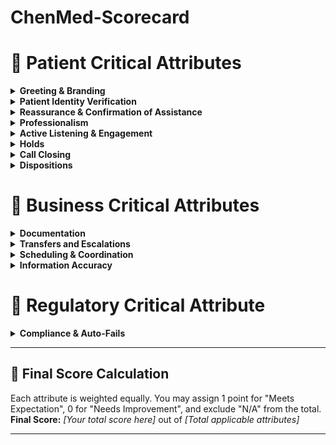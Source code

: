 # ChenMed-Scorecard

# 🧡 Patient Critical Attributes

<details>
<summary><strong>Greeting & Branding</strong></summary>

**Scoring Options:**  
☐ Meets Expectation  
☐ Needs Improvement  

**Drivers:**  
- ☐ Fails to use approved greeting (center name or company name)  
- ☐ Omits self-introduction  
- ☐ Greets caller to incorrect Center or Company  

**Scoring Definition:**  
- **ME:** Opens with correct greeting, includes name and Center brand  
- **NI:** Uses unapproved or missing greeting  

</details>

<details>
<summary><strong>Patient Identity Verification</strong></summary>

**Scoring Options:**  
☐ Meets Expectation  
☐ Needs Improvement  

**Drivers:**  
- ☐ Fails to confirm full name  
- ☐ Fails to confirm date of birth  

**Scoring Definition:**  
- **ME:** Correctly verifies patient’s full name and DOB before providing information from chart  
- **NI:** Skips or inadequately performs identity verification steps  

</details>

<details>
<summary><strong>Reassurance & Confirmation of Assistance</strong></summary>

**Scoring Options:**  
☐ Meets Expectation  
☐ Needs Improvement  

**Drivers:**  
- ☐ Does not offer a willingness to help  
- ☐ Reassures the caller after addressing the issues  
- ☐ Reassures the caller before learning what the issue is  

**Scoring Definition:**  
- **ME:** Provides reassurance (e.g., “I’m happy to help”)  
- **NI:** Skips confirmation, leaving caller uncertain  

</details>

<details>
<summary><strong>Professionalism</strong></summary>

**Scoring Options:**  
☐ Meets Expectation  
☐ Needs Improvement  

**Drivers:**  
- ☐ Background noise disrupts professionalism  
- ☐ Uses short, sarcastic, or rushed answers  
- ☐ Speaks too fast/slow or intentionally rudely interrupts the caller  
- ☐ Tone is not warm or welcoming  
- ☐ Belittling the caller  
- ☐ Condescending or impatient tone  

**Scoring Definition:**  
- **ME:** Maintains professional, polite, and welcoming tone throughout the interaction  
- **NI:** Uses inappropriate, rushed, or disengaged communication  

</details>

<details>
<summary><strong>Active Listening & Engagement</strong></summary>

**Scoring Options:**  
☐ Meets Expectation  
☐ Needs Improvement  

**Drivers:**  
- ☐ Caller has to repeat information already provided multiple times  
- ☐ Agent appears distracted or inattentive  
- ☐ Misses cues in patient’s or caller’s request  

**Scoring Definition:**  
- **ME:** Demonstrates focus, acknowledges patient needs, avoids repetition  
- **NI:** Misses requests, requires caller to repeat  

</details>

<details>
<summary><strong>Holds</strong></summary>

**Scoring Options:**  
☐ Meets Expectation  
☐ Needs Improvement  
☐ N/A  

**Drivers:**  
- ☐ Places caller on hold without permission  
- ☐ Fails to thank patient upon return  

**Scoring Definition:**  
- **ME:** Requests permission for hold and thanks caller upon return  
- **NI:** Places caller on hold abruptly without acknowledgment  
- **N/A:** Holds not utilized on interaction  

</details>

<details>
<summary><strong>Call Closing</strong></summary>

**Scoring Options:**  
☐ Meets Expectation  
☐ Needs Improvement  
☐ N/A  

**Drivers:**  
- ☐ Fails to summarize resolution or next steps  
- ☐ Does not set correct expectations for follow-up/turnaround time  
- ☐ Skips professional closing (e.g., “Thank you for choosing [Brand/Center]”)  

**Scoring Definition:**  
- **ME:** Summarizes resolution and expectations, uses professional closing, and selects correct disposition  
- **NI:** Ends call without clarity, skips closing, or dispositions inaccurately  
- **N/A:** Call disconnected prematurely or out of STC’s control  

</details>

<details>
<summary><strong>Dispositions</strong></summary>

**Scoring Options:**  
☐ Meets Expectation  
☐ Needs Improvement  
☐ N/A  

**Drivers:**  
- ☐ Fails to disposition the call in InContact  
- ☐ Selects incorrect disposition  

**Scoring Definition:**  
- **ME:** Selects the correct disposition and ensures it reflects the outcome of the call  
- **NI:** Skips disposition or selects an incorrect option  
- **N/A:** System outage or technical error prevents disposition  

</details>

# 💼 Business Critical Attributes

<details>
<summary><strong>Documentation</strong></summary>

**Scoring Options:**  
☐ Meets Expectation  
☐ Needs Improvement  
☐ N/A  

**Drivers:**  
- ☐ Fails to use correct message templates/ProKeys  
- ☐ Did not create a Phone Message or Task when required  
- ☐ Selected inaccurate Message type or Priority  
- ☐ Created a Phone Message or Task when NOT required  
- ☐ Did not verbally confirm caller and relationship to patient  
- ☐ Message/Task missing reason or pertinent info  
- ☐ Did not confirm call back number  
- ☐ Did not confirm or summarize message/task  

**Scoring Definition:**  
- **ME:** Message complete, accurate, follows SOP templates  
- **NI:** Message missing required details or incorrectly logged  
- **N/A:** Message/Task not required and not created  

</details>

<details>
<summary><strong>Transfers and Escalations</strong></summary>

**Scoring Options:**  
☐ Meets Expectation  
☐ Needs Improvement  
☐ N/A  

**Drivers:**  
- ☐ Transfers/Escalates without offering assistance  
- ☐ No explanation for transfer/escalation  
- ☐ Fails to gather relevant info  
- ☐ Transfers/escalates to wrong department  
- ☐ Omits warm transfer introduction  
- ☐ Did not escalate when required  

**Scoring Definition:**  
- **ME:** Provides clear reason, gathers info, completes warm transfer  
- **NI:** Transfers abruptly, incorrectly, or without context  
- **N/A:** Transfer not required or did not occur  

</details>

<details>
<summary><strong>Scheduling & Coordination</strong></summary>

**Scoring Options:**  
☐ Meets Expectation  
☐ Needs Improvement  
☐ N/A  

**Drivers:**  
- ☐ Skips clarifying questions  
- ☐ Misses required info  
- ☐ Mishandles appointments/referrals  
- ☐ Fails to verify eligibility  

**Scoring Definition:**  
- **ME:** Asks required questions, follows SOP, schedules accurately  
- **NI:** Skips verification or SOP steps  
- **N/A:** No scheduling or coordination required  

</details>

<details>
<summary><strong>Information Accuracy</strong></summary>

**Scoring Options:**  
☐ Meets Expectation  
☐ Needs Improvement  
☐ N/A  

**Drivers:**  
- ☐ Skips clarifying questions  
- ☐ Provides incomplete or inaccurate info  
- ☐ Communicates unclearly  

**Scoring Definition:**  
- **ME:** Asks relevant questions, provides accurate info, communicates clearly  
- **NI:** Misses questions, gives inaccurate info  
- **N/A:** No clarification or updates required  

</details>

# 🔏 Regulatory Critical Attribute

<details>
<summary><strong>Compliance & Auto-Fails</strong></summary>

**Scoring Options:**  
☐ Meets Expectation  
☐ Needs Improvement  

**Drivers:**  
- ☐ Provides medical advice  
- ☐ Profanity  
- ☐ Hanging up on a caller  
- ☐ Not answering the call  
- ☐ Rude behavior  
- ☐ Medical advice/opinion  

**Scoring Definition:**  
- **ME:** Performs identity checks, PIN verification, SOP compliance  
- **NI:** Skips security steps or mishandles PHI  

</details>

---

## 🧮 Final Score Calculation

Each attribute is weighted equally. You may assign 1 point for "Meets Expectation", 0 for "Needs Improvement", and exclude "N/A" from the total.  
**Final Score:** _[Your total score here]_ out of _[Total applicable attributes]_

---


